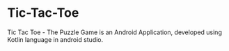 # Tic-Tac-Toe
Tic Tac Toe - The Puzzle Game is an Android Application, developed using Kotlin language in android studio.
